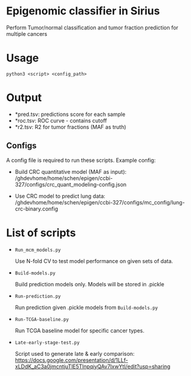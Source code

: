 # Epigenomic classifier in Sirius
Perform Tumor/normal classification and tumor fraction prediction for multiple cancers

# Usage
`python3 <script> <config_path>`

# Output
- *pred.tsv: predictions score for each sample
- *roc.tsv: ROC curve - contains cutoff
- *r2.tsv: R2 for tumor fractions (MAF as truth)

## Configs
A config file is required to run these scripts. Example config:

- Build CRC quantitative model (MAF as input):
    /ghdevhome/home/schen/epigen/ccbi-327/configs/crc_quant_modeling-config.json

- Use CRC model to predict lung data:
    /ghdevhome/home/schen/epigen/ccbi-327/configs/mc_config/lung-crc-binary.config


# List of scripts
- `Run_mcm_models.py`

    Use N-fold CV to test model performance on given sets of data.

- `Build-models.py`

    Build prediction models only. Models will be stored in .pickle

- `Run-prediction.py`

    Run prediction given .pickle models from `Build-models.py`

- `Run-TCGA-baseline.py`

    Run TCGA baseline model for specific cancer types.

- `Late-early-stage-test.py`

    Script used to generate late & early comparison: https://docs.google.com/presentation/d/1LLf-xLDdK_aC3a0jmcntjuTlE5TlnpqiyQAv7IxwYtI/edit?usp=sharing
